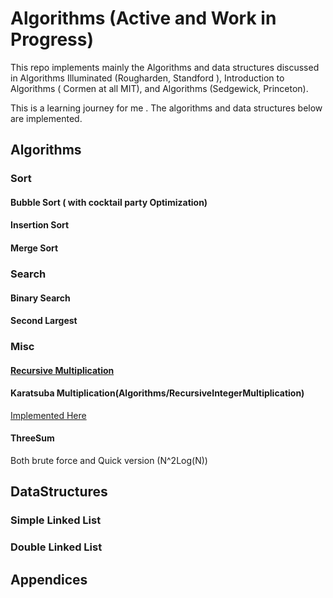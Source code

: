 # Algorithms (Active and Work in Progress) 
This repo implements mainly the Algorithms and data structures discussed in Algorithms Illuminated (Rougharden, Standford ), Introduction to Algorithms ( Cormen at all  MIT), and Algorithms (Sedgewick, Princeton).

This is a learning journey for me . The algorithms and data structures  below are implemented. 

## Algorithms 
### Sort
#### Bubble Sort ( with cocktail party Optimization) 
#### Insertion Sort 
#### Merge Sort

### Search
#### Binary Search 
#### Second Largest

### Misc
#### [Recursive Multiplication](Algorithms/RecursiveIntegerMultiplication)
#### Karatsuba Multiplication(Algorithms/RecursiveIntegerMultiplication)
[Implemented Here](RecursiveIntegerMultiplication)
#### ThreeSum
Both brute force and Quick version (N^2Log(N))

## DataStructures
### Simple Linked List
### Double Linked List 

## Appendices 
### 


 

